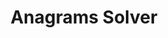 ---
layout: page
title: Anagrams Solver
description: A program to help you beat your friends at anagrams with python
img: /assets/img/anagrams.jpeg
redirect: https://github.com/nikzadkhani/Anagram-Solver
importance: 5
category: fun
---